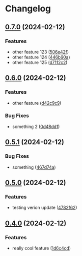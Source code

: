 # Changelog

## [0.7.0](https://github.com/raaymax/streamsync/compare/v0.6.0...v0.7.0) (2024-02-12)


### Features

* other feature 123 ([506e42f](https://github.com/raaymax/streamsync/commit/506e42f1cdade7f55a74745d6a294d56eb55f9ae))
* other feature 124 ([446b60a](https://github.com/raaymax/streamsync/commit/446b60a442c1eb2a92846a74ad74faa09b7b4b99))
* other feature 125 ([d7112c2](https://github.com/raaymax/streamsync/commit/d7112c246d3777b9eda9e47aa20037b4a18077f3))

## [0.6.0](https://github.com/raaymax/streamsync/compare/v0.5.1...v0.6.0) (2024-02-12)


### Features

* other feature ([d42c9c9](https://github.com/raaymax/streamsync/commit/d42c9c9760bf0e73d7e2e15b83a82d031860d601))


### Bug Fixes

* something 2 ([0d48dd1](https://github.com/raaymax/streamsync/commit/0d48dd1f5283fa27f0ccab3f9467db2a013ca0ff))

## [0.5.1](https://github.com/raaymax/streamsync/compare/v0.5.0...v0.5.1) (2024-02-12)


### Bug Fixes

* something ([467d74a](https://github.com/raaymax/streamsync/commit/467d74afdb06f236efbfbbaf180b401a74bf82ff))

## [0.5.0](https://github.com/raaymax/streamsync/compare/v0.4.0...v0.5.0) (2024-02-12)


### Features

* testing verion update ([4782f62](https://github.com/raaymax/streamsync/commit/4782f627720ccbab2a8564677c9ff1ac0ee1f660))

## [0.4.0](https://github.com/raaymax/streamsync/compare/v0.3.0...v0.4.0) (2024-02-12)


### Features

* really cool feature ([1d6c4cd](https://github.com/raaymax/streamsync/commit/1d6c4cd19f5be022fc71a2e34aded11c8b382e95))
